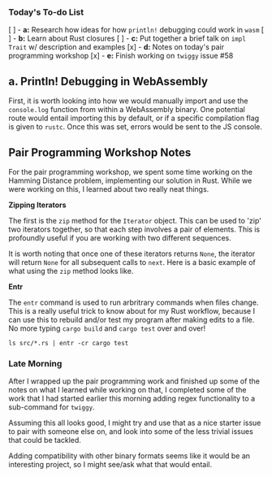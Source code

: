 ### Today's To-do List

[ ] - __a:__ Research how ideas for how `println!` debugging could work in `wasm`
[ ] - __b:__ Learn about Rust closures
[ ] - __c:__ Put together a brief talk on `impl Trait` w/ description and examples
[x] - __d:__ Notes on today's pair programming workshop
[x] - __e:__ Finish working on `twiggy` issue #58

## a. Println! Debugging in WebAssembly

First, it is worth looking into how we would manually import and use the
`console.log` function from within a WebAssembly binary. One potential
route would entail importing this by default, or if a specific compilation
flag is given to `rustc`. Once this was set, errors would be sent to the
JS console.

## Pair Programming Workshop Notes

For the pair programming workshop, we spent some time working on the Hamming
Distance problem, implementing our solution in Rust. While we were working
on this,  I learned about two really neat things.

__Zipping Iterators__

The first is the `zip` method for the `Iterator` object. This can be used to
'zip' two iterators together, so that each step involves a pair of elements.
This is profoundly useful if you are working with two different sequences.

It is worth noting that once one of these iterators returns `None`, the
iterator will return `None` for all subsequent calls to `next`. Here is a
basic example of what using the `zip` method looks like.

__Entr__

The `entr` command is used to run arbritrary commands when files change.
This is a really useful trick to know about for my Rust workflow, because
I can use this to rebuild and/or test my program after making edits to
a file. No more typing `cargo build` and `cargo test` over and over!

`ls src/*.rs | entr -cr cargo test`

### Late Morning

After I wrapped up the pair programming work and finished up some of the notes
on what I learned while working on that, I completed some of the work that I
had started earlier this morning adding regex functionality to a sub-command
for `twiggy`.

Assuming this all looks good, I might try and use that as a nice starter issue
to pair with someone else on, and look into some of the less trivial issues
that could be tackled.

Adding compatibility with other binary formats seems like it would be an
interesting project, so I might see/ask what that would entail.

